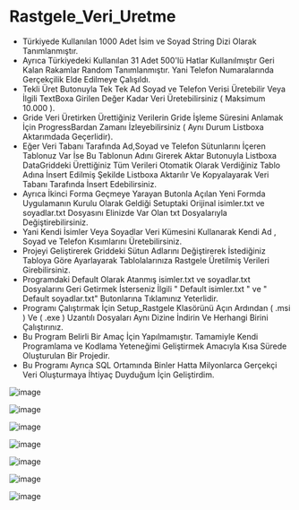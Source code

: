 # Rastgele_Veri_Uretme
* Türkiyede Kullanılan 1000 Adet İsim ve Soyad String Dizi Olarak Tanımlanmıştır.
* Ayrıca Türkiyedeki Kullanılan 31 Adet 500'lü Hatlar Kullanılmıştır Geri Kalan Rakamlar Random Tanımlanmıştır. Yani Telefon Numaralarında Gerçekçilik Elde Edilmeye Çalışıldı.
* Tekli Üret Butonuyla Tek Tek Ad Soyad ve Telefon Verisi Üretebilir Veya İlgili TextBoxa Girilen Değer Kadar Veri Üretebilirsiniz ( Maksimum 10.000 ).
* Gride Veri Üretirken Ürettiğiniz Verilerin Gride İşleme Süresini Anlamak İçin ProgressBardan Zamanı İzleyebilirsiniz ( Aynı Durum Listboxa Aktarımdada Geçerlidir).
* Eğer Veri Tabanı Tarafında Ad,Soyad ve Telefon Sütunlarını İçeren Tablonuz Var İse Bu Tablonun Adını Girerek Aktar Butonuyla Listboxa DataGriddeki Ürettiğiniz Tüm Verileri Otomatik Olarak Verdiğiniz Tablo Adına İnsert Edilmiş Şekilde Listboxa Aktarılır Ve Kopyalayarak Veri Tabanı Tarafında İnsert Edebilirsiniz.
* Ayrıca İkinci Forma Geçmeye Yarayan Butonla Açılan Yeni Formda Uygulamanın Kurulu Olarak Geldiği Setuptaki Orijinal isimler.txt ve soyadlar.txt Dosyasını Elinizde Var Olan txt Dosyalarıyla Değiştirebilirsiniz.
* Yani Kendi İsimler Veya Soyadlar Veri Kümesini Kullanarak Kendi Ad , Soyad ve Telefon Kısımlarını Üretebilirsiniz.
* Projeyi Geliştirerek Griddeki Sütun Adlarını Değiştirerek İstediğiniz Tabloya Göre Ayarlayarak Tablolalarınıza Rastgele Üretilmiş Verileri Girebilirsiniz.
* Programdaki Default Olarak Atanmış isimler.txt ve soyadlar.txt Dosyalarını Geri Getirmek İsterseniz İlgili " Default isimler.txt " ve " Default soyadlar.txt" Butonlarına Tıklamınız Yeterlidir.
* Programı Çalıştırmak İçin Setup_Rastgele Klasörünü Açın Ardından ( .msi ) Ve ( .exe ) Uzantılı Dosyaları Aynı Dizine İndirin Ve Herhangi Birini Çalıştırınız.
* Bu Program Belirli Bir Amaç İçin Yapılmamıştır. Tamamiyle Kendi Programlama ve Kodlama Yeteneğimi Geliştirmek Amacıyla Kısa Sürede Oluşturulan Bir Projedir.
* Bu Programı Ayrıca SQL Ortamında Binler Hatta Milyonlarca Gerçekçi Veri Oluşturmaya İhtiyaç Duyduğum İçin Geliştirdim.

![image](https://github.com/boraavcu/Rastgele_Veri_Uretme/assets/110854353/98b62bad-9397-480d-8523-004ab3335754)

![image](https://github.com/boraavcu/Rastgele_Veri_Uretme/assets/110854353/95ca4cc9-0ccc-42f6-b570-56167ffb2c12)

![image](https://github.com/boraavcu/Rastgele_Veri_Uretme/assets/110854353/5ac86151-f3f5-4f2e-9142-c54017aecde0)

![image](https://github.com/boraavcu/Rastgele_Veri_Uretme/assets/110854353/19e8821b-8977-4116-aee4-66fdb0a10206)

![image](https://github.com/boraavcu/Rastgele_Veri_Uretme/assets/110854353/b1563c23-a88a-4ef5-9479-2f2c20d4bea6)

![image](https://github.com/boraavcu/Rastgele_Veri_Uretme/assets/110854353/f6b7eb97-5d00-4f0d-8b2f-8ecbe87aa781)

![image](https://github.com/boraavcu/Rastgele_Veri_Uretme/assets/110854353/98d76bad-c6c1-4f3d-8747-8847cb42b00f)

